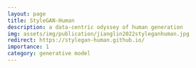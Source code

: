 ```yaml
---
layout: page
title: StyleGAN-Human
description: a data-centric odyssey of human generation
img: assets/img/publication/jianglin2022styleganhuman.jpg
redirect: https://stylegan-human.github.io/
importance: 1
category: generative model
---
```


